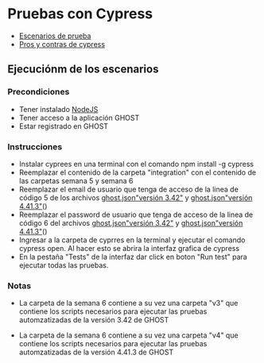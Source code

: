 # Pruebas con Cypress

*  [Escenarios de prueba](https://github.com/j-albarracin-uniandes/pruebas-automatizadas/wiki/semana-5#parte-n-1-funcionalidad-pruebas-e2e-con-cypress)
*  [Pros y contras de cypress](https://github.com/j-albarracin-uniandes/pruebas-automatizadas/wiki/semana-5#pros)

## Ejecuciónm de los escenarios

### Precondiciones
*  Tener instalado [NodeJS](https://nodejs.org/es/)
*  Tener acceso a la aplicación GHOST
*  Estar registrado en GHOST

### Instrucciones
*  Instalar cyprees en una terminal con el comando npm install -g cypress
*  Reemplazar el contenido de la carpeta "integration" con el contenido de las carpetas semana 5 y semana 6  
*  Reemplazar el email de usuario que tenga de acceso de la linea de código 5 de los archivos [ghost.json"versión 3.42"]() y [ghost.json"versión 4.41.3"]()() 
*  Reemplazar el password de usuario que tenga de acceso de la linea de código 6 del archivos [ghost.json"versión 3.42"]() y [ghost.json"versión 4.41.3"]()() 
*  Ingresar a la carpeta de cyprres en la terminal y ejecutar el comando cypress open. Al hacer esto se abrira la interfaz grafica de cypress
*  En la pestaña "Tests" de la interfaz dar click en boton "Run test" para ejecutar todas las pruebas.

### Notas

* La carpeta de la semana 6 contiene a su vez una carpeta "v3" que contiene los scripts necesarios para ejecutar las pruebas automzatizadas de la versión 3.42 de GHOST

* La carpeta de la semana 6 contiene a su vez una carpeta "v4" que contiene los scripts necesarios para ejecutar las pruebas automzatizadas de la versión 4.41.3 de GHOST
